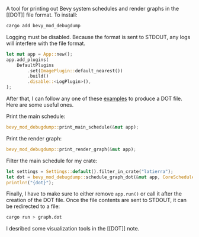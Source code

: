 A tool for printing out Bevy system schedules and render graphs in the [[DOT]] file format. To install:

```bash
cargo add bevy_mod_debugdump
```

Logging must be disabled. Because the format is sent to STDOUT, any logs will interfere with the file format.

```rust
let mut app = App::new();
app.add_plugins(
	DefaultPlugins
		.set(ImagePlugin::default_nearest())
		.build()
		.disable::<LogPlugin>(),
);
```

After that, I can follow any one of these [examples](https://github.com/jakobhellermann/bevy_mod_debugdump/tree/main/examples) to produce a DOT file. Here are some useful ones.

Print the main schedule:

```rust
bevy_mod_debugdump::print_main_schedule(&mut app);
```

Print the render graph:

```rust
bevy_mod_debugdump::print_render_graph(&mut app);
```

Filter the main schedule for my crate:

```rust
let settings = Settings::default().filter_in_crate("latierra");
let dot = bevy_mod_debugdump::schedule_graph_dot(&mut app, CoreSchedule::Main, &settings);
println!("{dot}");
```

Finally, I have to make sure to either remove `app.run()` or call it after the creation of the DOT file. Once the file contents are sent to STDOUT, it can be redirected to a file:

```bash
cargo run > graph.dot
```

I desribed some visualization tools in the [[DOT]] note.